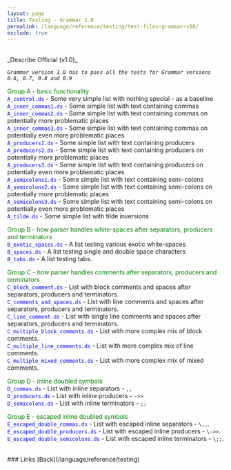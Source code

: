 ```yaml
---
layout: page
title: Testing - Grammar 1.0
permalink: /language/reference/testing/test-files-grammar-v10/
exclude: true
---
```

<br>
_Describe Official (v1.0)_

<span style="font-style: italic;">```Grammar version 1.0 has to pass all the tests for Grammar versions 0.6, 0.7, 0.8 and 0.9```</span><br>

<span style="color:green">Group A - basic functionality</span><br>
<span style="color:blue">```A_control.ds```</span> - Some very simple list with nothing special - as a baseline<br>
<span style="color:blue">```A_inner_commas1.ds```</span> - Some simple list with text containing commas<br>
<span style="color:blue">```A_inner_commas2.ds```</span> - Some simple list with text containing commas on potentially more problematic places<br>
<span style="color:blue">```A_inner_commas3.ds```</span> - Some simple list with text containing commas on potentially even more problematic places<br>
<span style="color:blue">```A_producers1.ds```</span> - Some simple list with text containing producers<br>
<span style="color:blue">```A_producers2.ds```</span> - Some simple list with text containing producers on potentially more problematic places<br>
<span style="color:blue">```A_producers3.ds```</span> - Some simple list with text containing producers on potentially even more problematic places<br>
<span style="color:blue">```A_semicolons1.ds```</span> - Some simple list with text containing semi-colons<br>
<span style="color:blue">```A_semicolons2.ds```</span> - Some simple list with text containing semi-colons on potentially more problematic places<br>
<span style="color:blue">```A_semicolons3.ds```</span> - Some simple list with text containing semi-colons on potentially even more problematic places<br>
<span style="color:blue">```A_tilde.ds```</span> - Some simple list with tilde inversions<br>


<span style="color:green">Group B - how parser handles white-spaces after separators, producers and terminators</span><br>
<span style="color:blue">```B_exotic_spaces.ds```</span> - A list testing various exotic white-spaces<br>
<span style="color:blue">```B_spaces.ds```</span> -  A list testing single and double space characters<br>
<span style="color:blue">```B_tabs.ds```</span> - A list testing tabs.<br>


<span style="color:green">Group C - how parser handles comments after separators, producers and terminators</span><br>
<span style="color:blue">```C_block_comment.ds```</span> - List with block comments and spaces after separators, producers and terminators.<br>
<span style="color:blue">```C_comments_and_spaces.ds```</span> - List with line comments and spaces after separators, producers and terminators.<br>
<span style="color:blue">```C_line_comment.ds```</span> - List with single line comments and spaces after separators, producers and terminators.<br>
<span style="color:blue">```C_multiple_block_comments.ds```</span> - List with more complex mix of block comments.<br>
<span style="color:blue">```C_multiple_line_comments.ds```</span> - List with more complex mix of line comments.<br>
<span style="color:blue">```C_multiple_mixed_comments.ds```</span> - List with more complex mix of mixed comments.<br>


<span style="color:green">Group D - inline doubled symbols</span><br>
<span style="color:blue">```D_commas.ds```</span> - List with inline separators - `,,`<br>
<span style="color:blue">```D_producers.ds```</span> - List with inline producers - `->>`<br>
<span style="color:blue">```D_semicolons.ds```</span> - List with inline terminators - `;;`<br>


<span style="color:green">Group E - escaped inline doubled symbols</span><br>
<span style="color:blue">```E_escaped_double_commas.ds```</span> - List with escaped inline separators - `\,,`.<br>
<span style="color:blue">```E_escaped_double_producers.ds```</span> - List with escaped inline producers - `\->>`.<br>
<span style="color:blue">```E_escaped_double_semicolons.ds```</span> - List with escaped inline terminators - `\;;`.<br>

<br>
### Links
[Back](/language/reference/testing)